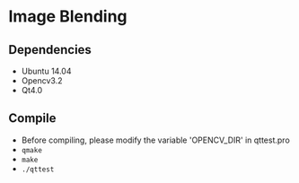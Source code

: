 # Image Blending

## Dependencies
* Ubuntu 14.04
* Opencv3.2
* Qt4.0

## Compile
* Before compiling, please modify the variable 'OPENCV_DIR' in qttest.pro
* ```qmake```
* ```make```
* ```./qttest```
